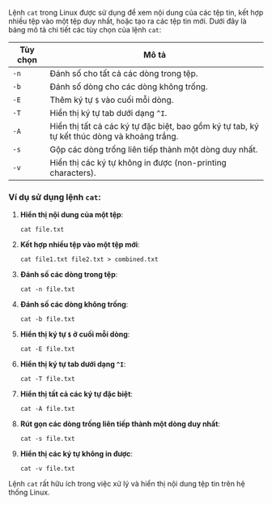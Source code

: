Lệnh `cat` trong Linux được sử dụng để xem nội dung của các tệp tin, kết hợp nhiều tệp vào một tệp duy nhất, hoặc tạo ra các tệp tin mới. Dưới đây là bảng mô tả chi tiết các tùy chọn của lệnh `cat`:

| **Tùy chọn** | **Mô tả**                                                                                         |
|--------------|---------------------------------------------------------------------------------------------------|
| `-n`         | Đánh số cho tất cả các dòng trong tệp.                                                           |
| `-b`         | Đánh số dòng cho các dòng không trống.                                                           |
| `-E`         | Thêm ký tự `$` vào cuối mỗi dòng.                                                                |
| `-T`         | Hiển thị ký tự tab dưới dạng `^I`.                                                                |
| `-A`         | Hiển thị tất cả các ký tự đặc biệt, bao gồm ký tự tab, ký tự kết thúc dòng và khoảng trắng.       |
| `-s`         | Gộp các dòng trống liên tiếp thành một dòng duy nhất.                                            |
| `-v`         | Hiển thị các ký tự không in được (non-printing characters).                                      |

### Ví dụ sử dụng lệnh `cat`:

1. **Hiển thị nội dung của một tệp**:
   ```
   cat file.txt
   ```

2. **Kết hợp nhiều tệp vào một tệp mới**:
   ```
   cat file1.txt file2.txt > combined.txt
   ```

3. **Đánh số các dòng trong tệp**:
   ```
   cat -n file.txt
   ```

4. **Đánh số các dòng không trống**:
   ```
   cat -b file.txt
   ```

5. **Hiển thị ký tự `$` ở cuối mỗi dòng**:
   ```
   cat -E file.txt
   ```

6. **Hiển thị ký tự tab dưới dạng `^I`**:
   ```
   cat -T file.txt
   ```

7. **Hiển thị tất cả các ký tự đặc biệt**:
   ```
   cat -A file.txt
   ```

8. **Rút gọn các dòng trống liên tiếp thành một dòng duy nhất**:
   ```
   cat -s file.txt
   ```

9. **Hiển thị các ký tự không in được**:
   ```
   cat -v file.txt
   ```

Lệnh `cat` rất hữu ích trong việc xử lý và hiển thị nội dung tệp tin trên hệ thống Linux.
